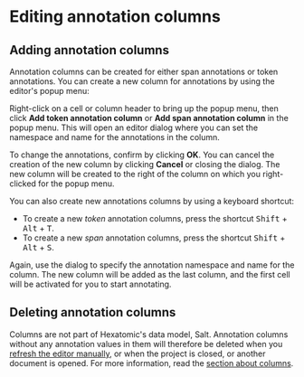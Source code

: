 # Editing annotation columns

## Adding annotation columns

Annotation columns can be created for either span annotations or token annotations.
You can create a new column for annotations by using the editor's popup menu:

Right-click on a cell or column header to bring up the popup menu, then click **Add token annotation column** or **Add span annotation column** in the popup menu. This will open an editor dialog where you can set the namespace and name for the annotations in the column.

To change the annotations, confirm by clicking **OK**.
You can cancel the creation of the new column by clicking **Cancel** or closing the dialog.
The new column will be created to the right of the column on which you right-clicked for the popup menu.

You can also create new annotations columns by using a keyboard shortcut:

- To create a new *token* annotation columns, press the shortcut <kbd>Shift</kbd> + <kbd>Alt</kbd> + <kbd>T</kbd>.
- To create a new *span* annotation columns, press the shortcut <kbd>Shift</kbd> + <kbd>Alt</kbd> + <kbd>S</kbd>.

Again, use the dialog to specify the annotation namespace and name for the column. The new column will be added as the last column, and the first cell will be activated for you to start annotating.

## Deleting annotation columns

Columns are not part of Hexatomic's data model, Salt.
Annotation columns without any annotation values in them will therefore be deleted when you [refresh the editor manually](index.md#manual-refresh), or when the project is closed, or another document is opened.
For more information, read the [section about columns](index.md#rows-columns-and-cells).
